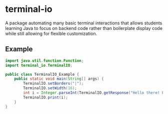 # terminal-io

A package automating many basic terminal interactions that allows students learning Java to focus on backend code rather than boilerplate display code while still allowing for flexible customization.

## Example

```java
import java.util.function.Function;
import terminal_io.TerminalIO;

public class TerminalIO_Example {
	public static void main(String[] args) {
        TerminalIO.setBorders("|");
        TerminalIO.setWidth(16);
        int i = Integer.parseInt(TerminalIO.getResponse("Hello there! Please enter an integer below:", TerminalIO.tryIntegerToString);
        TerminalIO.print(i);
    }
}
```



